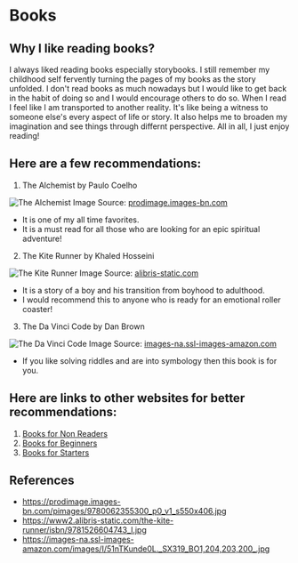 # Books

## Why I like reading books?
I always liked reading books especially storybooks. I still remember my childhood self fervently turning the pages of my books as the story unfolded. I don't read books as much nowadays but I would like to get back in the habit of doing so and I would encourage others to do so. When I read I feel like I am transported to another reality. It's like being a witness to someone else's every aspect of life or story. It also helps me to broaden my imagination and see things through differnt perspective. All in all, I just enjoy reading!

## Here are a few recommendations:
1. The Alchemist by Paulo Coelho

![The Alchemist](https://prodimage.images-bn.com/pimages/9780062355300_p0_v1_s550x406.jpg)
Image Source: [prodimage.images-bn.com](https://prodimage.images-bn.com/pimages/9780062355300_p0_v1_s550x4a06.jpg)
  - It is one of my all time favorites.
  - It is a must read for all those who are looking for an epic spiritual adventure!
  
2. The Kite Runner by Khaled Hosseini

![The Kite Runner](https://www2.alibris-static.com/the-kite-runner/isbn/9781526604743_l.jpg)
Image Source: [alibris-static.com](https://www2.alibris-static.com/the-kite-runner/isbn/9781526604743_l.jpg)
  - It is a story of a boy and his transition from boyhood to adulthood.
  - I would recommend this to anyone who is ready for an emotional roller coaster!
  
3. The Da Vinci Code by Dan Brown

![The Da Vinci Code](https://images-na.ssl-images-amazon.com/images/I/51nTKunde0L._SX319_BO1,204,203,200_.jpg)
Image Source: [images-na.ssl-images-amazon.com](https://images-na.ssl-images-amazon.com/images/I/51nTKunde0L._SX319_BO1,204,203,200_.jpg)
  - If you like solving riddles and are into symbology then this book is for you.
  
## Here are links to other websites for better recommendations:
1. [Books for Non Readers](https://www.goodreads.com/blog/show/1425-32-reader-recommended-books-to-inspire-nonreaders)
2. [Books for Beginners](https://www.scoopwhoop.com/16-books-to-choose-from-if-you-are-a-beginner/)
3. [Books for Starters](https://www.quora.com/What-are-some-of-the-best-novels-to-read-for-beginners)
  
## References
- https://prodimage.images-bn.com/pimages/9780062355300_p0_v1_s550x406.jpg
- https://www2.alibris-static.com/the-kite-runner/isbn/9781526604743_l.jpg
- https://images-na.ssl-images-amazon.com/images/I/51nTKunde0L._SX319_BO1,204,203,200_.jpg
